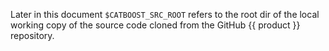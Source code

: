 Later in this document `$CATBOOST_SRC_ROOT` refers to the root dir of the local working copy of the source code cloned from the GitHub {{ product }} repository.